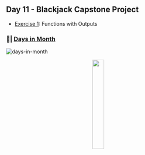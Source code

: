 ## Day 11 - Blackjack Capstone Project
- [Exercise 1](https://github.com/Sissaz/python-100-days/blob/main/day-01-100/day10/functions-with-outputs.ipynb): Functions with Outputs

### 📝| [Days in Month](https://replit.com/@Sissaz/days-in-month?v=1)
![days-in-month](days-in-month.gif)

<div align="center">
<a href="https://github.com/Sissaz" > <img width="25%"  src="https://cdn.discordapp.com/attachments/589442956021465142/971192953840222258/Sissasz.png" /></a>
</div>


